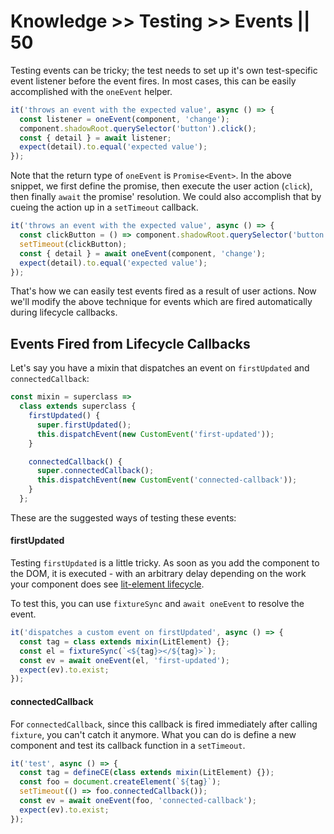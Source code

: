 # Knowledge >> Testing >> Events || 50

Testing events can be tricky; the test needs to set up it's own test-specific event listener before the event fires. In most cases, this can be easily accomplished with the `oneEvent` helper.

```js
it('throws an event with the expected value', async () => {
  const listener = oneEvent(component, 'change');
  component.shadowRoot.querySelector('button').click();
  const { detail } = await listener;
  expect(detail).to.equal('expected value');
});
```

Note that the return type of `oneEvent` is `Promise<Event>`. In the above snippet, we first define the promise, then execute the user action (`click`), then finally `await` the promise' resolution. We could also accomplish that by cueing the action up in a `setTimeout` callback.

```js
it('throws an event with the expected value', async () => {
  const clickButton = () => component.shadowRoot.querySelector('button').click();
  setTimeout(clickButton);
  const { detail } = await oneEvent(component, 'change');
  expect(detail).to.equal('expected value');
});
```

That's how we can easily test events fired as a result of user actions. Now we'll modify the above technique for events which are fired automatically during lifecycle callbacks.

## Events Fired from Lifecycle Callbacks

Let's say you have a mixin that dispatches an event on `firstUpdated` and `connectedCallback`:

```js
const mixin = superclass =>
  class extends superclass {
    firstUpdated() {
      super.firstUpdated();
      this.dispatchEvent(new CustomEvent('first-updated'));
    }

    connectedCallback() {
      super.connectedCallback();
      this.dispatchEvent(new CustomEvent('connected-callback'));
    }
  };
```

These are the suggested ways of testing these events:

#### firstUpdated

Testing `firstUpdated` is a little tricky. As soon as you add the component to the DOM, it is executed - with an arbitrary delay depending on the work your component does see [lit-element lifecycle](https://lit-element.polymer-project.org/guide/lifecycle#firstupdated).

To test this, you can use `fixtureSync` and `await oneEvent` to resolve the event.

```js
it('dispatches a custom event on firstUpdated', async () => {
  const tag = class extends mixin(LitElement) {};
  const el = fixtureSync(`<${tag}></${tag}>`);
  const ev = await oneEvent(el, 'first-updated');
  expect(ev).to.exist;
});
```

#### connectedCallback

For `connectedCallback`, since this callback is fired immediately after calling `fixture`, you can't catch it anymore. What you can do is define a new component and test its callback function in a `setTimeout`.

```js
it('test', async () => {
  const tag = defineCE(class extends mixin(LitElement) {});
  const foo = document.createElement(`${tag}`);
  setTimeout(() => foo.connectedCallback());
  const ev = await oneEvent(foo, 'connected-callback');
  expect(ev).to.exist;
});
```
